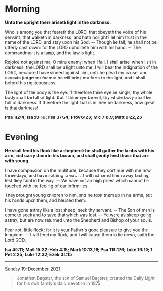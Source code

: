 # Morning

**Unto the upright there ariseth light in the darkness.**
 
Who is among you that feareth the LORD, that obeyeth the voice of his servant, that walketh in darkness, and hath no light? let him trust in the name of the LORD, and stay upon his God. -- Though he fall, he shall not be utterly cast down: for the LORD upholdeth him with his hand. -- The commandment is a lamp, and the law is light.
 
Rejoice not against me, O mine enemy: when I fall, I shall arise; when I sit in darkness, the LORD shall be a light unto me. I will bear the indignation of the LORD, because I have sinned against him, until he plead my cause, and execute judgment for me: he will bring me forth to the light, and I shall behold his righteousness.
 
The light of the body is the eye: if therefore thine eye be single, thy whole body shall be full of light. But if thine eye be evil, thy whole body shall be full of darkness. If therefore the light that is in thee be darkness, how great is that darkness!  

**Psa 112:4; Isa 50:10; Psa 37:24; Prov 6:23; Mic 7:8,9; Matt 6:22,23**

# Evening

**He shall feed his flock like a shepherd: he shall gather the lambs with his arm, and carry them in his bosom, and shall gently lend those that are with young.**
 
I have compassion on the multitude, because they continue with me now three days, and have nothing to eat: ... I will not send them away fasting, lest they faint in the way. -- We have not an high priest which cannot be touched with the feeling of our infirmities.
 
They brought young children to him, and he took them up in his arms, put his hands upon them, and blessed them.
 
I have gone astray like a lost sheep; seek thy servant. -- The Son of man is come to seek and to save that which was lost. -- Ye were as sheep going astray; but are now returned unto the Shepherd and Bishop of your souls.
 
Fear not, little flock; for it is your Father's good pleasure to give you the kingdom. -- I will feed my flock, and I will cause them to lie down, saith the Lord GOD.  

**Isa 40:11; Matt 15:32; Heb 4:15; Mark 10:13,16; Psa 119:176; Luke 19:10; 1 Pet 2:25; Luke 12:32; Ezek 34:15**

---

[Sunday 19-December, 2021](https://t.me/s/daily_light)

> Jonathan Bagster, the son of Samuel Bagster, created the Daily Light for his own family's daily devotion in 1875

